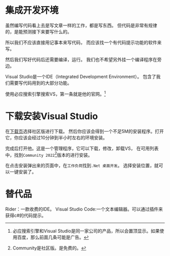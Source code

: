 ﻿# 集成开发环境
虽然编写代码看上去是写文章一样的工作，都是写东西。
但代码是非常有规律的，是能预测接下来要写什么的。

所以我们不应该直接用记事本来写代码，
而应该找一个有代码提示功能的软件来写。

然后我们写好代码后还需要编译，运行。
我们也不希望另外挂一个编译程序在旁边。

Visual Studio是一个IDE（Integrated Development Environment）。
包含了我们需要写代码用到的大部分功能。

使用必应搜索引擎搜索VS，第一条就是他的官网。[^1]

[^1]: 必应搜索引擎和Visual Studio是同一家公司的产品，所以会置顶显示。如果使用百度，那么前面几条可能是广告。

# 下载安装Visual Studio

在[下载页](https://visualstudio.microsoft.com/zh-hans/downloads/)选择社区版进行下载。
然后你应该会得到一个不足5M的安装程序。打开它，你应该会经过10分钟到半小时左右的环境安装。

完成后打开他。这是一个管理程序，它可以下载，修改，卸载VS，
在可用列表中，找到`Community 2022`[^2]版本的进行安装。

[^2]:Community是社区版。是免费的。

在点击安装弹出来的页面中，在`工作负荷`找到`.Net 桌面开发`。
选择安装位置，就可以一键安装了。

# 替代品
Rider：一款收费的IDE。
Visual Studio Code:一个文本编辑器。可以通过插件来获得c#的代码提示。